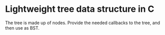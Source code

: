 # Lightweight tree data structure in C

The tree is made up of nodes. Provide the needed callbacks to the tree, and then
use as BST.
